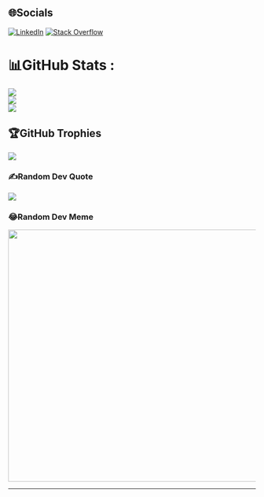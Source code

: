 

## 🌐Socials
[![LinkedIn](https://img.shields.io/badge/LinkedIn-%230077B5.svg?logo=linkedin&logoColor=white)](https://linkedin.com/in/filippo-secchi-b35b6540) [![Stack Overflow](https://img.shields.io/badge/-Stackoverflow-FE7A16?logo=stack-overflow&logoColor=white)](https://stackoverflow.com/users/14101154) 

# 📊GitHub Stats :
![](https://github-readme-stats.vercel.app/api?username=FilippoSecchi&theme=radical&hide_border=true&include_all_commits=true&count_private=true)<br/>
![](https://github-readme-streak-stats.herokuapp.com/?user=FilippoSecchi&theme=radical&hide_border=true)<br/>
![](https://github-readme-stats.vercel.app/api/top-langs/?username=FilippoSecchi&theme=radical&hide_border=true&include_all_commits=true&count_private=true&layout=compact)

## 🏆GitHub Trophies
![](https://github-profile-trophy.vercel.app/?username=FilippoSecchi&theme=radical&no-frame=true&no-bg=true&margin-w=4)

### ✍️Random Dev Quote
![](https://quotes-github-readme.vercel.app/api?type=horizontal&theme=gruvbox)

### 😂Random Dev Meme
<img src="https://random-memer.herokuapp.com/" width="512px"/>

---

  
